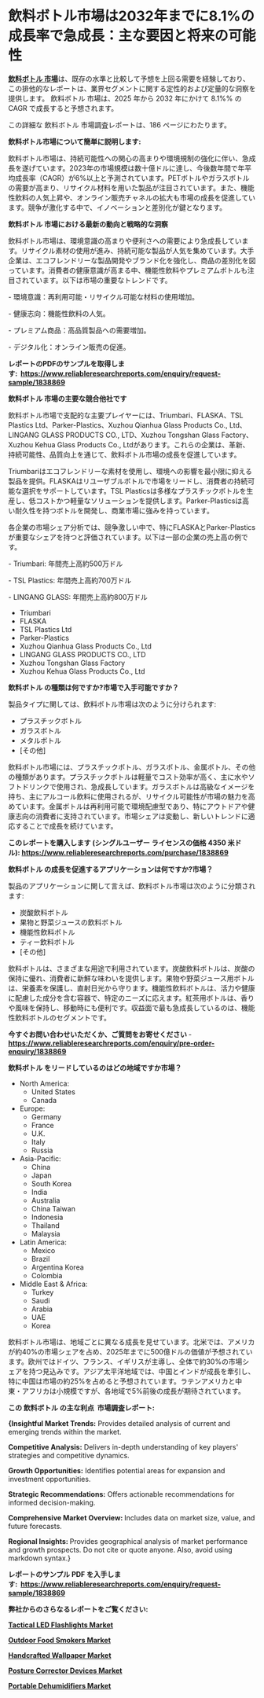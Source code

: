 <p><h1>飲料ボトル市場は2032年までに8.1%の成長率で急成長：主な要因と将来の可能性</h1></p><p data-sourcepos="1:1-1:157"><strong><a href="https://www.reliableresearchreports.com/beverage-bottle-r1838869?utm_campaign=110&utm_medium=36&utm_source=Github&utm_content=ia&utm_term=09022025&utm_id=beverage-bottle">飲料ボトル 市場</a></strong>は、既存の水準と比較して予想を上回る需要を経験しており、この排他的なレポートは、業界セグメントに関する定性的および定量的な洞察を提供します。 飲料ボトル 市場は、2025 年から 2032 年にかけて 8.1%% の CAGR で成長すると予想されます。</p>
<p data-sourcepos="3:1-3:50">この詳細な 飲料ボトル 市場調査レポートは、186 ページにわたります。</p>
<p><strong>飲料ボトル市場について簡単に説明します:</strong></p>
<p><p>飲料ボトル市場は、持続可能性への関心の高まりや環境規制の強化に伴い、急成長を遂げています。2023年の市場規模は数十億ドルに達し、今後数年間で年平均成長率（CAGR）が6%以上と予測されています。PETボトルやガラスボトルの需要が高まり、リサイクル材料を用いた製品が注目されています。また、機能性飲料の人気上昇や、オンライン販売チャネルの拡大も市場の成長を促進しています。競争が激化する中で、イノベーションと差別化が鍵となります。</p></p>
<p><strong>飲料ボトル 市場における最新の動向と戦略的な洞察</strong></p>
<p><p>飲料ボトル市場は、環境意識の高まりや便利さへの需要により急成長しています。リサイクル素材の使用が進み、持続可能な製品が人気を集めています。大手企業は、エコフレンドリーな製品開発やブランド化を強化し、商品の差別化を図っています。消費者の健康意識が高まる中、機能性飲料やプレミアムボトルも注目されています。以下は市場の重要なトレンドです。</p><p>- 環境意識：再利用可能・リサイクル可能な材料の使用増加。</p><p>- 健康志向：機能性飲料の人気。</p><p>- プレミアム商品：高品質製品への需要増加。</p><p>- デジタル化：オンライン販売の促進。</p></p>
<p><strong>レポートのPDFのサンプルを取得します</strong><strong>:&nbsp;&nbsp;<a href="https://www.reliableresearchreports.com/enquiry/request-sample/1838869?utm_campaign=110&utm_medium=36&utm_source=Github&utm_content=ia&utm_term=09022025&utm_id=beverage-bottle">https://www.reliableresearchreports.com/enquiry/request-sample/1838869</a></strong></p>
<p><strong>飲料ボトル 市場の主要な競合他社です</strong></p>
<p><p>飲料ボトル市場で支配的な主要プレイヤーには、Triumbari、FLASKA、TSL Plastics Ltd、Parker-Plastics、Xuzhou Qianhua Glass Products Co., Ltd、LINGANG GLASS PRODUCTS CO., LTD、Xuzhou Tongshan Glass Factory、Xuzhou Kehua Glass Products Co., Ltdがあります。これらの企業は、革新、持続可能性、品質向上を通じて、飲料ボトル市場の成長を促進しています。</p><p>Triumbariはエコフレンドリーな素材を使用し、環境への影響を最小限に抑える製品を提供。FLASKAはリユーザブルボトルで市場をリードし、消費者の持続可能な選択をサポートしています。TSL Plasticsは多様なプラスチックボトルを生産し、低コストかつ軽量なソリューションを提供します。Parker-Plasticsは高い耐久性を持つボトルを開発し、商業市場に強みを持っています。</p><p>各企業の市場シェア分析では、競争激しい中で、特にFLASKAとParker-Plasticsが重要なシェアを持つと評価されています。以下は一部の企業の売上高の例です。</p><p>- Triumbari: 年間売上高約500万ドル</p><p>- TSL Plastics: 年間売上高約700万ドル</p><p>- LINGANG GLASS: 年間売上高約800万ドル</p></p>
<p><ul><li>Triumbari</li><li>FLASKA</li><li>TSL Plastics Ltd</li><li>Parker-Plastics</li><li>Xuzhou Qianhua Glass Products Co., Ltd</li><li>LINGANG GLASS PRODUCTS CO., LTD</li><li>Xuzhou Tongshan Glass Factory</li><li>Xuzhou Kehua Glass Products Co., Ltd</li></ul></p>
<p><strong>飲料ボトル の種類は何ですか?市場で入手可能ですか？</strong></p>
<p>製品タイプに関しては、飲料ボトル市場は次のように分けられます:</p>
<p><ul><li>プラスチックボトル</li><li>ガラスボトル</li><li>メタルボトル</li><li>[その他]</li></ul></p>
<p><p>飲料ボトル市場には、プラスチックボトル、ガラスボトル、金属ボトル、その他の種類があります。プラスチックボトルは軽量でコスト効率が高く、主に水やソフトドリンクで使用され、急成長しています。ガラスボトルは高級なイメージを持ち、主にアルコール飲料に使用されるが、リサイクル可能性が市場の魅力を高めています。金属ボトルは再利用可能で環境配慮型であり、特にアウトドアや健康志向の消費者に支持されています。市場シェアは変動し、新しいトレンドに適応することで成長を続けています。</p></p>
<p><strong>このレポートを購入します (シングルユーザー ライセンスの価格 4350 米ドル):&nbsp;<a href="https://www.reliableresearchreports.com/purchase/1838869?utm_campaign=110&utm_medium=36&utm_source=Github&utm_content=ia&utm_term=09022025&utm_id=beverage-bottle">https://www.reliableresearchreports.com/purchase/1838869</a></strong></p>
<p><strong>飲料ボトル の成長を促進するアプリケーションは何ですか?市場？</strong></p>
<p>製品のアプリケーションに関して言えば、飲料ボトル市場は次のように分類されます:</p>
<p><ul><li>炭酸飲料ボトル</li><li>果物と野菜ジュースの飲料ボトル</li><li>機能性飲料ボトル</li><li>ティー飲料ボトル</li><li>[その他]</li></ul></p>
<p><p>飲料ボトルは、さまざまな用途で利用されています。炭酸飲料ボトルは、炭酸の保持に優れ、消費者に新鮮な味わいを提供します。果物や野菜ジュース用ボトルは、栄養素を保護し、直射日光から守ります。機能性飲料ボトルは、活力や健康に配慮した成分を含む容器で、特定のニーズに応えます。紅茶用ボトルは、香りや風味を保持し、移動時にも便利です。収益面で最も急成長しているのは、機能性飲料ボトルのセグメントです。</p></p>
<p><strong>今すぐお問い合わせいただくか、ご質問をお寄せください</strong><strong>&nbsp;</strong>-<strong><a href="https://www.reliableresearchreports.com/enquiry/pre-order-enquiry/1838869?utm_campaign=110&utm_medium=36&utm_source=Github&utm_content=ia&utm_term=09022025&utm_id=beverage-bottle">https://www.reliableresearchreports.com/enquiry/pre-order-enquiry/1838869</a></strong></p>
<p><strong>飲料ボトル をリードしているのはどの地域ですか市場？</strong></p>
<p><ul>
    <li>
        North America:
        <ul>
            <li>United States</li>
            <li>Canada</li>
        </ul>
    </li>
    <li>
        Europe:
        <ul>
            <li>Germany</li>
            <li>France</li>
            <li>U.K.</li>
            <li>Italy</li>
            <li>Russia</li>
        </ul>
    </li>
    <li>
        Asia-Pacific:
        <ul>
            <li>China</li>
            <li>Japan</li>
            <li>South Korea</li>
            <li>India</li>
            <li>Australia</li>
            <li>China Taiwan</li>
            <li>Indonesia</li>
            <li>Thailand</li>
            <li>Malaysia</li>
        </ul>
    </li>
    <li>
        Latin America:
        <ul>
            <li>Mexico</li>
            <li>Brazil</li>
            <li>Argentina Korea</li>
            <li>Colombia</li>
        </ul>
    </li>
    <li>
        Middle East & Africa:
        <ul>
            <li>Turkey</li>
            <li>Saudi</li>
            <li>Arabia</li>
            <li>UAE</li>
            <li>Korea</li>
        </ul>
    </li>
    </ul></p>
<p><p>飲料ボトル市場は、地域ごとに異なる成長を見せています。北米では、アメリカが約40%の市場シェアを占め、2025年までに500億ドルの価値が予想されています。欧州ではドイツ、フランス、イギリスが主導し、全体で約30%の市場シェアを持つ見込みです。アジア太平洋地域では、中国とインドが成長を牽引し、特に中国は市場の約25%を占めると予想されています。ラテンアメリカと中東・アフリカは小規模ですが、各地域で5%前後の成長が期待されています。</p></p>
<p><strong>この 飲料ボトル の主な利点&nbsp; 市場調査レポート:</strong></p>
<p><strong>{Insightful Market Trends:</strong> Provides detailed analysis of current and emerging trends within the market.</p>
<p><strong>Competitive Analysis:</strong> Delivers in-depth understanding of key players' strategies and competitive dynamics.</p>
<p><strong>Growth Opportunities:</strong> Identifies potential areas for expansion and investment opportunities.</p>
<p><strong>Strategic Recommendations:</strong> Offers actionable recommendations for informed decision-making.</p>
<p><strong>Comprehensive Market Overview: </strong>Includes data on market size, value, and future forecasts.</p>
<p><strong>Regional Insights: </strong>Provides geographical analysis of market performance and growth prospects. Do not cite or quote anyone. Also, avoid using markdown syntax.}</p>
<p><strong>レポートのサンプル PDF を入手します:&nbsp;</strong><strong>&nbsp;<a href="https://www.reliableresearchreports.com/enquiry/request-sample/1838869?utm_campaign=110&utm_medium=36&utm_source=Github&utm_content=ia&utm_term=09022025&utm_id=beverage-bottle">https://www.reliableresearchreports.com/enquiry/request-sample/1838869</a></strong></p>
<p></p>
<p></p>
<p></p>
<p></p>
<p><strong>弊社からのさらなるレポートをご覧ください:</strong></p>
<p><strong><p><a href="https://github.com/philaphindo/Market-Research-Report-List-1/blob/main/tactical-led-flashlights-market.md?utm_campaign=110&utm_medium=36&utm_source=Github&utm_content=ia&utm_term=09022025&utm_id=beverage-bottle">Tactical LED Flashlights Market</a></p><p><a href="https://github.com/aiexisaliwan/Market-Research-Report-List-1/blob/main/outdoor-food-smokers-market.md?utm_campaign=110&utm_medium=36&utm_source=Github&utm_content=ia&utm_term=09022025&utm_id=beverage-bottle">Outdoor Food Smokers Market</a></p><p><a href="https://github.com/djembashote/Market-Research-Report-List-1/blob/main/handcrafted-wallpaper-market.md?utm_campaign=110&utm_medium=36&utm_source=Github&utm_content=ia&utm_term=09022025&utm_id=beverage-bottle">Handcrafted Wallpaper Market</a></p><p><a href="https://github.com/xtysizov/Market-Research-Report-List-1/blob/main/posture-corrector-devices-market.md?utm_campaign=110&utm_medium=36&utm_source=Github&utm_content=ia&utm_term=09022025&utm_id=beverage-bottle">Posture Corrector Devices Market</a></p><p><a href="https://github.com/vjorelaclliv/Market-Research-Report-List-1/blob/main/portable-dehumidifiers-market.md?utm_campaign=110&utm_medium=36&utm_source=Github&utm_content=ia&utm_term=09022025&utm_id=beverage-bottle">Portable Dehumidifiers Market</a></p></strong></p>